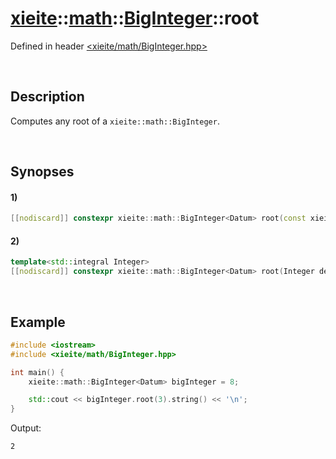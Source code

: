 # [xieite](../../../../../xieite.md)\:\:[math](../../../../../math.md)\:\:[BigInteger<Datum>](../../../BigInteger.md)\:\:root
Defined in header [<xieite/math/BigInteger.hpp>](../../../../../../include/xieite/math/BigInteger.hpp)

&nbsp;

## Description
Computes any root of a `xieite::math::BigInteger`.

&nbsp;

## Synopses
#### 1)
```cpp
[[nodiscard]] constexpr xieite::math::BigInteger<Datum> root(const xieite::math::BigInteger<Datum>& degree) const;
```
#### 2)
```cpp
template<std::integral Integer>
[[nodiscard]] constexpr xieite::math::BigInteger<Datum> root(Integer degree) const;
```

&nbsp;

## Example
```cpp
#include <iostream>
#include <xieite/math/BigInteger.hpp>

int main() {
    xieite::math::BigInteger<Datum> bigInteger = 8;

    std::cout << bigInteger.root(3).string() << '\n';
}
```
Output:
```
2
```
